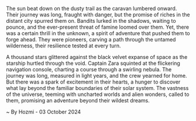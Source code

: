 
The sun beat down on the dusty trail as the caravan lumbered onward. Their journey was long, fraught with danger, but the promise of riches in the distant city spurred them on. Bandits lurked in the shadows, waiting to pounce, and the ever-present threat of famine loomed over them. Yet, there was a certain thrill in the unknown, a spirit of adventure that pushed them to forge ahead. They were pioneers, carving a path through the untamed wilderness, their resilience tested at every turn. 

A thousand stars glittered against the black velvet expanse of space as the starship hurtled through the void. Captain Zara squinted at the flickering navigation console, charting a course through a swirling nebula. The journey was long, measured in light years, and the crew yearned for home. But there was a spark of excitement in their hearts, a hunger to discover what lay beyond the familiar boundaries of their solar system. The vastness of the universe, teeming with uncharted worlds and alien wonders, called to them, promising an adventure beyond their wildest dreams. 

~ By Hozmi - 03 October 2024
